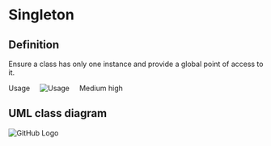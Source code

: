 # Singleton

## Definition

Ensure a class has only one instance and provide a global point of access to it.

Usage     ![Usage](../../../docs/Pictures/Usage4.png)     Medium high

## UML class diagram

![GitHub Logo](../../../docs/Diagrams/UML/DesignPatterns/Singleton.png)
